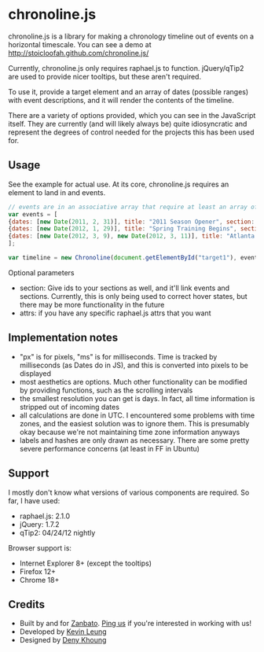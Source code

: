 chronoline.js
=============

chronoline.js is a library for making a chronology timeline out of events on a horizontal timescale. You can see a demo at http://stoicloofah.github.com/chronoline.js/

Currently, chronoline.js only requires raphael.js to function. jQuery/qTip2 are used to provide nicer tooltips, but these aren't required.

To use it, provide a target element and an array of dates (possible ranges) with event descriptions, and it will render the contents of the timeline.

There are a variety of options provided, which you can see in the JavaScript itself. They are currently (and will likely always be) quite idiosyncratic and represent the degrees of control needed for the projects this has been used for.

Usage
-----
See the example for actual use. At its core, chronoline.js requires an element to land in and events.
```javascript
// events are in an associative array that require at least an array of dates (possibly only 1 element) and title.
var events = [
{dates: [new Date(2011, 2, 31)], title: "2011 Season Opener", section: 0},
{dates: [new Date(2012, 1, 29)], title: "Spring Training Begins", section: 2},
{dates: [new Date(2012, 3, 9), new Date(2012, 3, 11)], title: "Atlanta Braves @ Houston Astros", section: 1}
];

var timeline = new Chronoline(document.getElementById("target1"), events, {});
```

Optional parameters
* section: Give ids to your sections as well, and it'll link events and sections. Currently, this is only being used to correct hover states, but there may be more functionality in the future
* attrs: if you have any specific raphael.js attrs that you want

Implementation notes
--------------------
* "px" is for pixels, "ms" is for milliseconds. Time is tracked by milliseconds (as Dates do in JS), and this is converted into pixels to be displayed
* most aesthetics are options. Much other functionality can be modified by providing functions, such as the scrolling intervals
* the smallest resolution you can get is days. In fact, all time information is stripped out of incoming dates
* all calculations are done in UTC. I encountered some problems with time zones, and the easiest solution was to ignore them. This is presumably okay because we're not maintaining time zone information anyways
* labels and hashes are only drawn as necessary. There are some pretty severe performance concerns (at least in FF in Ubuntu)

Support
-------
I mostly don't know what versions of various components are required. So far, I have used:
* raphael.js: 2.1.0
* jQuery: 1.7.2
* qTip2: 04/24/12 nightly

Browser support is:
* Internet Explorer 8+ (except the tooltips)
* Firefox 12+
* Chrome 18+

Credits
-------
* Built by and for [Zanbato](https://zanbato.com). [Ping us](https://zanbato.com/careers/) if you're interested in working with us!
* Developed by [Kevin Leung](http://kevinleung.com)
* Designed by [Deny Khoung](http://twitter.com/#!/denykhoung)